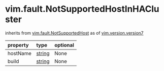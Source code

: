 vim.fault.NotSupportedHostInHACluster
=====================================
inherits from [vim.fault.NotSupportedHost](docs/vim.fault.NotSupportedHost.md)
as of [vim.version.version7](docs/vim.version.md)

| property | type | optional |
|:---------|:-----|:---------|
| hostName | [string](string.md "string") | None |
| build | [string](string.md "string") | None |
